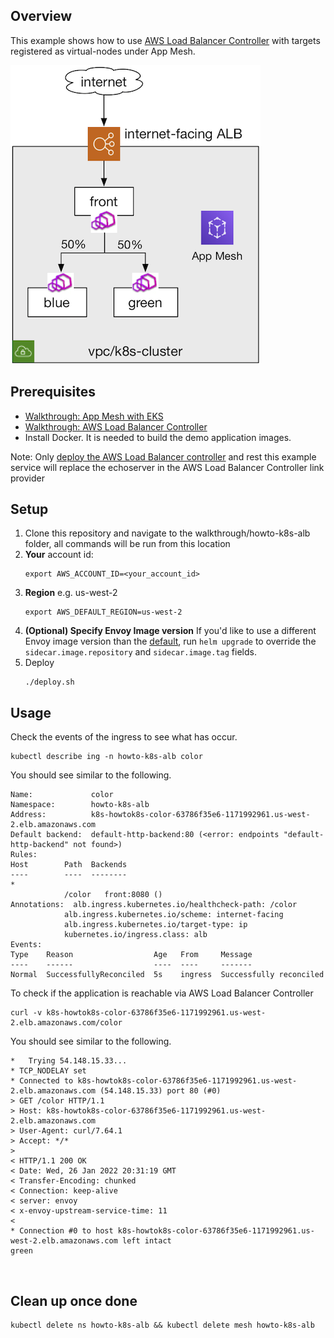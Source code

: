 ## Overview
This example shows how to use [AWS Load Balancer Controller](https://github.com/kubernetes-sigs/aws-load-balancer-controller) with targets registered as virtual-nodes under App Mesh.

![System Diagram](./howto-k8s-alb.png "System Diagram")

## Prerequisites
- [Walkthrough: App Mesh with EKS](../eks/)
- [Walkthrough: AWS Load Balancer Controller](https://kubernetes-sigs.github.io/aws-load-balancer-controller/v2.3/examples/echo_server/)
- Install Docker. It is needed to build the demo application images.

Note: Only [deploy the AWS Load Balancer controller](https://kubernetes-sigs.github.io/aws-load-balancer-controller/v2.3/examples/echo_server/#setup-the-aws-load-balancer-controller) and rest this example service will replace the echoserver in the AWS Load Balancer Controller link provider

## Setup

1. Clone this repository and navigate to the walkthrough/howto-k8s-alb folder, all commands will be run from this location
2. **Your** account id:
    ```
    export AWS_ACCOUNT_ID=<your_account_id>
    ```
3. **Region** e.g. us-west-2
    ```
    export AWS_DEFAULT_REGION=us-west-2
    ```
4. **(Optional) Specify Envoy Image version** If you'd like to use a different Envoy image version than the [default](https://github.com/aws/eks-charts/tree/master/stable/appmesh-controller#configuration), run `helm upgrade` to override the `sidecar.image.repository` and `sidecar.image.tag` fields.
5. Deploy
    ```.
    ./deploy.sh
    ```

## Usage

Check the events of the ingress to see what has occur.

    
    kubectl describe ing -n howto-k8s-alb color
    

You should see similar to the following.

    
    Name:             color
    Namespace:        howto-k8s-alb
    Address:          k8s-howtok8s-color-63786f35e6-1171992961.us-west-2.elb.amazonaws.com
    Default backend:  default-http-backend:80 (<error: endpoints "default-http-backend" not found>)
    Rules:
    Host        Path  Backends
    ----        ----  --------
    *           
                /color   front:8080 ()
    Annotations:  alb.ingress.kubernetes.io/healthcheck-path: /color
                alb.ingress.kubernetes.io/scheme: internet-facing
                alb.ingress.kubernetes.io/target-type: ip
                kubernetes.io/ingress.class: alb
    Events:
    Type    Reason                  Age   From     Message
    ----    ------                  ----  ----     -------
    Normal  SuccessfullyReconciled  5s    ingress  Successfully reconciled
     

To check if the application is reachable via AWS Load Balancer Controller

```
curl -v k8s-howtok8s-color-63786f35e6-1171992961.us-west-2.elb.amazonaws.com/color
```

You should see similar to the following.

```
*   Trying 54.148.15.33...
* TCP_NODELAY set
* Connected to k8s-howtok8s-color-63786f35e6-1171992961.us-west-2.elb.amazonaws.com (54.148.15.33) port 80 (#0)
> GET /color HTTP/1.1
> Host: k8s-howtok8s-color-63786f35e6-1171992961.us-west-2.elb.amazonaws.com
> User-Agent: curl/7.64.1
> Accept: */*
> 
< HTTP/1.1 200 OK
< Date: Wed, 26 Jan 2022 20:31:19 GMT
< Transfer-Encoding: chunked
< Connection: keep-alive
< server: envoy
< x-envoy-upstream-service-time: 11
< 
* Connection #0 to host k8s-howtok8s-color-63786f35e6-1171992961.us-west-2.elb.amazonaws.com left intact
green
```

&nbsp;

## Clean up once done

    kubectl delete ns howto-k8s-alb && kubectl delete mesh howto-k8s-alb